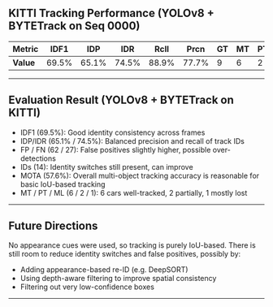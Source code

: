 ## KITTI Tracking Performance (YOLOv8 + BYTETrack on Seq 0000)

| **Metric** | IDF1 |  IDP  | IDR |  Rcll | Prcn | GT | MT | PT | ML | FP | FN | IDs | FM  | MOTA | MOTP | IDt | IDa | IDm|
|------------|------|-------|-----|-------|------|----|----|----|----|----|----|-----|-----|------|------|-----|-----|----|
| **Value** |69.5% | 65.1% |74.5% |88.9%| 77.7%|  9 |  6|   2  | 1  | 62|  27 |  14 |  6  | 57.6% | 0.247 |12  | 5 |   3|

---
## Evaluation Result (YOLOv8 + BYTETrack on KITTI)
- IDF1 (69.5%): Good identity consistency across frames
- IDP/IDR (65.1% / 74.5%): Balanced precision and recall of track IDs
- FP / FN (62 / 27): False positives slightly higher, possible over-detections
- IDs (14): Identity switches still present, can improve
- MOTA (57.6%): Overall multi-object tracking accuracy is reasonable for basic IoU-based tracking
- MT / PT / ML (6 / 2 / 1): 6 cars well-tracked, 2 partially, 1 mostly lost
---
## Future Directions
No appearance cues were used, so tracking is purely IoU-based. There is still room to reduce identity switches and false positives, possibly by:

- Adding appearance-based re-ID (e.g. DeepSORT)
- Using depth-aware filtering to improve spatial consistency
- Filtering out very low-confidence boxes

---
